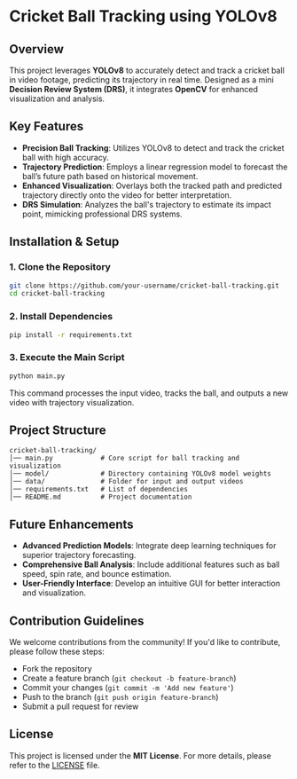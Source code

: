 # Cricket Ball Tracking using YOLOv8

## Overview
This project leverages **YOLOv8** to accurately detect and track a cricket ball in video footage, predicting its trajectory in real time. Designed as a mini **Decision Review System (DRS)**, it integrates **OpenCV** for enhanced visualization and analysis.

## Key Features

- **Precision Ball Tracking**: Utilizes YOLOv8 to detect and track the cricket ball with high accuracy.
- **Trajectory Prediction**: Employs a linear regression model to forecast the ball’s future path based on historical movement.
- **Enhanced Visualization**: Overlays both the tracked path and predicted trajectory directly onto the video for better interpretation.
- **DRS Simulation**: Analyzes the ball's trajectory to estimate its impact point, mimicking professional DRS systems.

## Installation & Setup

### 1. Clone the Repository
```bash
git clone https://github.com/your-username/cricket-ball-tracking.git
cd cricket-ball-tracking
```

### 2. Install Dependencies
```bash
pip install -r requirements.txt
```

### 3. Execute the Main Script
```bash
python main.py
```
This command processes the input video, tracks the ball, and outputs a new video with trajectory visualization.

## Project Structure
```
cricket-ball-tracking/
│── main.py            # Core script for ball tracking and visualization
│── model/             # Directory containing YOLOv8 model weights
│── data/              # Folder for input and output videos
│── requirements.txt   # List of dependencies
│── README.md          # Project documentation
```

## Future Enhancements

- **Advanced Prediction Models**: Integrate deep learning techniques for superior trajectory forecasting.
- **Comprehensive Ball Analysis**: Include additional features such as ball speed, spin rate, and bounce estimation.
- **User-Friendly Interface**: Develop an intuitive GUI for better interaction and visualization.

## Contribution Guidelines
We welcome contributions from the community! If you'd like to contribute, please follow these steps:
- Fork the repository
- Create a feature branch (`git checkout -b feature-branch`)
- Commit your changes (`git commit -m 'Add new feature'`)
- Push to the branch (`git push origin feature-branch`)
- Submit a pull request for review

## License

This project is licensed under the **MIT License**. For more details, please refer to the [LICENSE](LICENSE) file.
